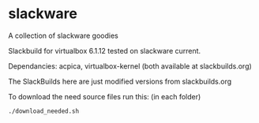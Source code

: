 # slackware
A collection of slackware goodies

Slackbuild for virtualbox 6.1.12
tested on slackware current.

Dependancies:  acpica, virtualbox-kernel
(both available at slackbuilds.org)
 

The SlackBuilds here are just modified versions from slackbuilds.org

To download the need source files run this: (in each folder)

```
./download_needed.sh
```
